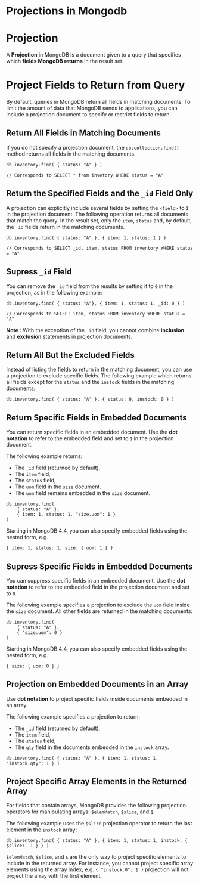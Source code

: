 # Projections in Mongodb

# Projection

A **Projection** in MongoDB is a document given to a query that specifies which **fields MongoDB returns** in the result set.

# Project Fields to Return from Query

By default, queries in MongoDB return all fields in matching documents. To limit the amount of data that MongoDB sends to applications, you can include a projection document to specify or restrict fields to return.

## Return All Fields in Matching Documents

If you do not specify a projection document, the `db.collection.find()` method returns all fields in the matching documents.

```
db.inventory.find( { status: "A" } )

// Corresponds to SELECT * from invetory WHERE status = "A"
```

## Return the Specified Fields and the `_id` Field Only

A projection can explicitly include several fields by setting the `<field>` to `1` in the projection document.
The following operation returns all documents that match the query. In the result set, only the `item`, `status` and, by default, the `_id` fields return in the matching documents.

```
db.inventory.find( { status: "A" }, { item: 1, status: 1 } )

// Corresponds to SELECT _id, item, status FROM inventory WHERE status = "A"
```

## Supress `_id` Field

You can remove the `_id` field from the results by setting it to `0` in the projection, as in the following example:

```
db.inventory.find( { status: "A"}, { item: 1, status: 1, _id: 0 } )

// Corresponds to SELECT item, status FROM inventory WHERE status = "A"
```

**Note :** With the exception of the `_id` field, you cannot combine **inclusion** and **exclusion** statements in projection documents.

## Return All But the Excluded Fields

Instead of listing the fields to return in the matching document, you can use a projection to exclude specific fields.
The following example which returns all fields except for the `status` and the `instock` fields in the matching documents:

```
db.inventory.find( { status: "A" }, { status: 0, instock: 0 } )
```

## Return Specific Fields in Embedded Documents

You can return specific fields in an embedded document. Use the **dot notation** to refer to the embedded field and set to `1` in the projection document.

The following example returns:

-   The `_id` field (returned by default),
-   The `item` field,
-   The `status` field,
-   The `uom` field in the `size` document.
-   The `uom` field remains embedded in the `size` document.

```
db.inventory.find(
    { status: "A" },
    { item: 1, status: 1, "size.uom": 1 }
)
```

Starting in MongoDB 4.4, you can also specify embedded fields using the nested form, e.g.

```
{ item: 1, status: 1, size: { uom: 1 } }
```

## Supress Specific Fields in Embedded Documents

You can suppress specific fields in an embedded document. Use the **dot notation** to refer to the embedded field in the projection document and set to `0`.

The following example specifies a projection to exclude the `uom` field inside the `size` document. All other fields are returned in the matching documents:

```
db.inventory.find(
    { status: "A" },
    { "size.uom": 0 }
)
```

Starting in MongoDB 4.4, you can also specify embedded fields using the nested form, e.g.

```
{ size: { uom: 0 } }
```

## Projection on Embedded Documents in an Array

Use **dot notation** to project specific fields inside documents embedded in an array.

The following example specifies a projection to return:

-   The `_id` field (returned by default),
-   The `item` field,
-   The `status` field,
-   The `qty` field in the documents embedded in the `instock` array.

```
db.inventory.find( { status: "A" }, { item: 1, status: 1, "instock.qty": 1 } )
```

## Project Specific Array Elements in the Returned Array

For fields that contain arrays, MongoDB provides the following projection operators for manipulating arrays: `$elemMatch`, `$slice`, and `$`.

The following example uses the `$slice` projection operator to return the last element in the `instock` array:

```
db.inventory.find( { status: "A" }, { item: 1, status: 1, instock: { $slice: -1 } } )
```

`$elemMatch`, `$slice`, and `$` are the only way to project specific elements to include in the returned array.
For instance, you cannot project specific array elements using the array index; e.g. `{ "instock.0": 1 }` projection will not project the array with the first element.
